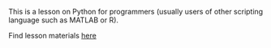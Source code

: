 This is a lesson on Python for programmers (usually users of other scripting language such as MATLAB or R).

Find lesson materials [here](https://github.com/valentina-s/PythonForProgrammers/blob/master/notebooks/PythonForProgrammers.ipynb)

